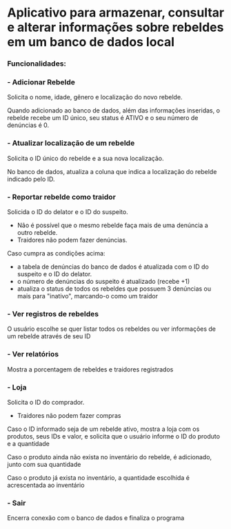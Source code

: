 # Aplicativo para armazenar, consultar e alterar informações sobre rebeldes em um banco de dados local
### Funcionalidades:
### - Adicionar Rebelde
Solicita o nome, idade, gênero e localização do novo rebelde.

Quando adicionado ao banco de dados, além das informações inseridas, o rebelde recebe um ID único, seu status é ATIVO e o seu número de denúncias é 0.

### - Atualizar localização de um rebelde
Solicita o ID único do rebelde e a sua nova localização.

No banco de dados, atualiza a coluna que indica a localização do rebelde indicado pelo ID.

### - Reportar rebelde como traidor
Solicida o ID do delator e o ID do suspeito.

- Não é possível que o mesmo rebelde faça mais de uma denúncia a outro rebelde.
- Traidores não podem fazer denúncias.

Caso cumpra as condições acima:
- a tabela de denúncias do banco de dados é atualizada com o ID do suspeito e o ID do delator.
- o número de denúncias do suspeito é atualizado (recebe +1)
- atualiza o status de todos os rebeldes que possuem 3 denúncias ou mais para "inativo", marcando-o como um traidor

### - Ver registros de rebeldes
O usuário escolhe se quer listar todos os rebeldes ou ver informações de um rebelde através de seu ID

### - Ver relatórios
Mostra a porcentagem de rebeldes e traidores registrados

### - Loja
Solicita o ID do comprador.
- Traidores não podem fazer compras

Caso o ID informado seja de um rebelde ativo, mostra a loja com os produtos, seus IDs e valor, e solicita que o usuário informe o ID do produto e a quantidade

Caso o produto ainda não exista no inventário do rebelde, é adicionado, junto com sua quantidade

Caso o produto já exista no inventário, a quantidade escolhida é acrescentada ao inventário

### - Sair
Encerra conexão com o banco de dados e finaliza o programa
